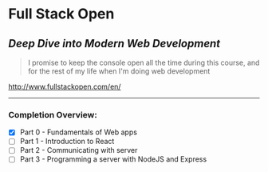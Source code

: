 # Full Stack Open

## _Deep Dive into Modern Web Development_

> I promise to keep the console open all the time during this course, and for the rest of my life when I'm doing web development

http://www.fullstackopen.com/en/

---

### Completion Overview:

- [x] Part 0 - Fundamentals of Web apps
- [ ] Part 1 - Introduction to React
- [ ] Part 2 - Communicating with server
- [ ] Part 3 - Programming a server with NodeJS and Express
